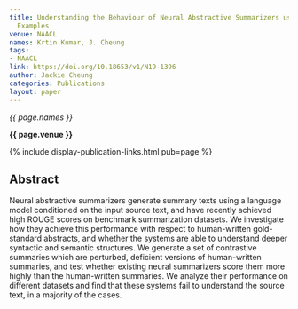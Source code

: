 ```yaml
---
title: Understanding the Behaviour of Neural Abstractive Summarizers using Contrastive
  Examples
venue: NAACL
names: Krtin Kumar, J. Cheung
tags:
- NAACL
link: https://doi.org/10.18653/v1/N19-1396
author: Jackie Cheung
categories: Publications
layout: paper
---
```


*{{ page.names }}*

**{{ page.venue }}**

{% include display-publication-links.html pub=page %}

## Abstract

Neural abstractive summarizers generate summary texts using a language model conditioned on the input source text, and have recently achieved high ROUGE scores on benchmark summarization datasets. We investigate how they achieve this performance with respect to human-written gold-standard abstracts, and whether the systems are able to understand deeper syntactic and semantic structures. We generate a set of contrastive summaries which are perturbed, deficient versions of human-written summaries, and test whether existing neural summarizers score them more highly than the human-written summaries. We analyze their performance on different datasets and find that these systems fail to understand the source text, in a majority of the cases.